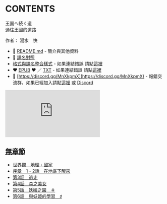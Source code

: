 # CONTENTS

王国へ続く道  
通往王國的道路  

作者： 湯水　快  



- :closed_book: [README.md](README.md) - 簡介與其他資料
- :pencil: [譯名對照](%E8%AD%AF%E5%90%8D%E5%B0%8D%E7%85%A7.md)
- [格式與譯名整合樣式](https://github.com/bluelovers/node-novel/blob/master/lib/locales/%E7%8E%8B%E5%9B%BD%E3%81%B8%E7%B6%9A%E3%81%8F%E9%81%93.ts) - 如果連結錯誤 請點[這裡](https://github.com/bluelovers/node-novel/blob/master/lib/locales/)
-  :heart: [EPUB](https://gitlab.com/demonovel/epub-txt/blob/master/cm/%E7%8E%8B%E5%9B%BD%E3%81%B8%E7%B6%9A%E3%81%8F%E9%81%93.epub) :heart:  ／ [TXT](https://gitlab.com/demonovel/epub-txt/blob/master/cm/out/%E7%8E%8B%E5%9B%BD%E3%81%B8%E7%B6%9A%E3%81%8F%E9%81%93.out.txt) - 如果連結錯誤 請點[這裡](https://gitlab.com/demonovel/epub-txt/blob/master/cm/)
- :mega: [https://discord.gg/MnXkpmX](https://discord.gg/MnXkpmX) - 報錯交流群，如果已經加入請點[這裡](https://discordapp.com/channels/467794087769014273/467794088285175809) 或 [Discord](https://discordapp.com/channels/@me)


![導航目錄](https://chart.apis.google.com/chart?cht=qr&chs=150x150&chl=https://gitlab.com/novel-group/txt-source/blob/master/cm/王国へ続く道/導航目錄.md "導航目錄")




## [無章節](00010_%E7%84%A1%E7%AB%A0%E7%AF%80)

- [世界觀　地理・國家](00010_%E7%84%A1%E7%AB%A0%E7%AF%80/00010_%E4%B8%96%E7%95%8C%E8%A7%80%E3%80%80%E5%9C%B0%E7%90%86%E3%83%BB%E5%9C%8B%E5%AE%B6.txt)
- [序章　1・2話　在地底下醒來](00010_%E7%84%A1%E7%AB%A0%E7%AF%80/00020_%E5%BA%8F%E7%AB%A0%E3%80%801%E3%83%BB2%E8%A9%B1%E3%80%80%E5%9C%A8%E5%9C%B0%E5%BA%95%E4%B8%8B%E9%86%92%E4%BE%86.txt)
- [第3話　逃走](00010_%E7%84%A1%E7%AB%A0%E7%AF%80/00030_%E7%AC%AC3%E8%A9%B1%E3%80%80%E9%80%83%E8%B5%B0.txt)
- [第4話　森之美女](00010_%E7%84%A1%E7%AB%A0%E7%AF%80/00040_%E7%AC%AC4%E8%A9%B1%E3%80%80%E6%A3%AE%E4%B9%8B%E7%BE%8E%E5%A5%B3.txt)
- [第5話　妖姬之園　＃](00010_%E7%84%A1%E7%AB%A0%E7%AF%80/00050_%E7%AC%AC5%E8%A9%B1%E3%80%80%E5%A6%96%E5%A7%AC%E4%B9%8B%E5%9C%92%E3%80%80%EF%BC%83.txt)
- [第6話　與妖姬的學習　♯](00010_%E7%84%A1%E7%AB%A0%E7%AF%80/00060_%E7%AC%AC6%E8%A9%B1%E3%80%80%E8%88%87%E5%A6%96%E5%A7%AC%E7%9A%84%E5%AD%B8%E7%BF%92%E3%80%80%E2%99%AF.txt)


